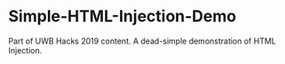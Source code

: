 # Simple-HTML-Injection-Demo
Part of UWB Hacks 2019 content. A dead-simple demonstration of HTML Injection.
